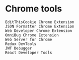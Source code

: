 # Chrome tools
	EditThisCookie Chrome Extension
	JSON Formatter Chrome Extension
	Web Developer Chrome Extension
	OmniBug Chrome Extension
	Web Server for Chrome
	Redux DevTools
	JWT Debugger
	React Developer Tools
	
